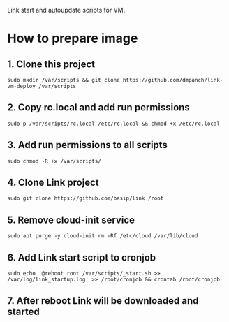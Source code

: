 Link start and autoupdate scripts for VM.

# How to prepare image

## 1. Clone this project

`sudo mkdir /var/scripts && git clone https://github.com/dmpanch/link-vm-deploy /var/scripts`

## 2. Copy rc.local and add run permissions

`sudo p /var/scripts/rc.local /etc/rc.local && chmod +x /etc/rc.local`

## 3. Add run permissions to all scripts

`sudo chmod -R +x /var/scripts/`

## 4. Clone Link project

`sudo git clone https://github.com/basip/link /root`

## 5. Remove cloud-init service

`sudo apt purge -y cloud-init
rm -Rf /etc/cloud /var/lib/cloud`

## 6. Add Link start script to cronjob

`sudo echo '@reboot root /var/scripts/_start.sh >> /var/log/link_startup.log' >> /root/cronjob && crontab /root/cronjob`

## 7. After reboot Link will be downloaded and started
